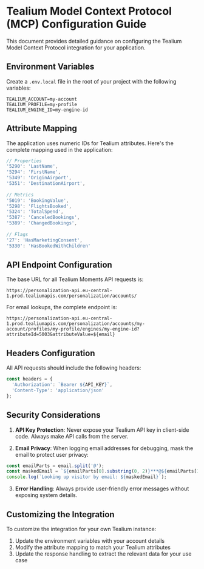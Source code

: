 # Tealium Model Context Protocol (MCP) Configuration Guide

This document provides detailed guidance on configuring the Tealium Model Context Protocol integration for your application.

## Environment Variables

Create a `.env.local` file in the root of your project with the following variables:

```
TEALIUM_ACCOUNT=my-account
TEALIUM_PROFILE=my-profile
TEALIUM_ENGINE_ID=my-engine-id
```

## Attribute Mapping

The application uses numeric IDs for Tealium attributes. Here's the complete mapping used in the application:

```javascript
// Properties
'5290': 'LastName',
'5294': 'FirstName',
'5349': 'OriginAirport',
'5351': 'DestinationAirport',
  
// Metrics
'5019': 'BookingValue',
'5298': 'FlightsBooked',
'5324': 'TotalSpend',
'5387': 'CanceledBookings',
'5389': 'ChangedBookings',
  
// Flags
'27': 'HasMarketingConsent',
'5330': 'HasBookedWithChildren'
```

## API Endpoint Configuration

The base URL for all Tealium Moments API requests is:

```
https://personalization-api.eu-central-1.prod.tealiumapis.com/personalization/accounts/
```

For email lookups, the complete endpoint is:

```
https://personalization-api.eu-central-1.prod.tealiumapis.com/personalization/accounts/my-account/profiles/my-profile/engines/my-engine-id?attributeId=5003&attributeValue=${email}
```

## Headers Configuration

All API requests should include the following headers:

```javascript
const headers = {
  'Authorization': `Bearer ${API_KEY}`,
  'Content-Type': 'application/json'
};
```

## Security Considerations

1. **API Key Protection**: Never expose your Tealium API key in client-side code. Always make API calls from the server.

2. **Email Privacy**: When logging email addresses for debugging, mask the email to protect user privacy:

```javascript
const emailParts = email.split('@');
const maskedEmail = `${emailParts[0].substring(0, 2)}***@${emailParts[1]}`;
console.log(`Looking up visitor by email: ${maskedEmail}`);
```

3. **Error Handling**: Always provide user-friendly error messages without exposing system details.

## Customizing the Integration

To customize the integration for your own Tealium instance:

1. Update the environment variables with your account details
2. Modify the attribute mapping to match your Tealium attributes
3. Update the response handling to extract the relevant data for your use case
